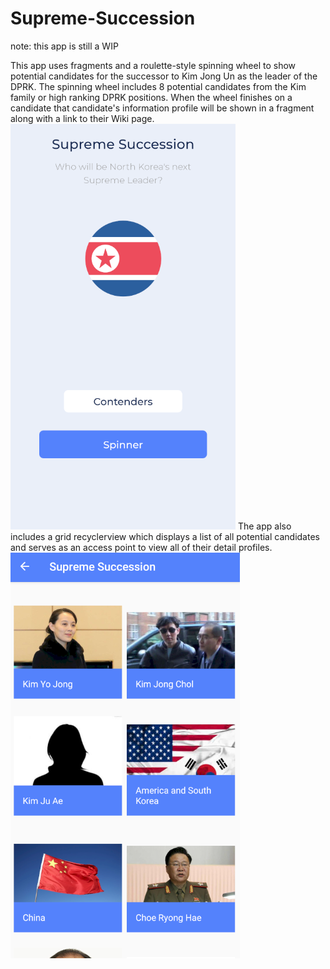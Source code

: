 # Supreme-Succession

note: this app is still a WIP

This app uses fragments and a roulette-style spinning wheel to show potential candidates for the successor to Kim Jong Un as the leader of the DPRK.
The spinning wheel includes 8 potential candidates from the Kim family or high ranking DPRK positions. When the wheel finishes on a candidate that 
candidate's information profile will be shown in a fragment along with a link to their Wiki page.
![Image of Home-Screen](https://github.com/MEaston1/Supreme-Succession/blob/master/homescreen.PNG)
The app also includes a grid recyclerview which displays a list of all potential candidates and serves as an access point to view all of their detail
profiles. 
![Image of Contenders-Screen](https://github.com/MEaston1/Supreme-Succession/blob/master/contenderscreen.PNG)
